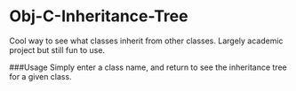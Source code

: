 Obj-C-Inheritance-Tree
======================
Cool way to see what classes inherit from other classes. Largely academic project but still fun to use.

###Usage
Simply enter a class name, and return to see the inheritance tree for a given class.


